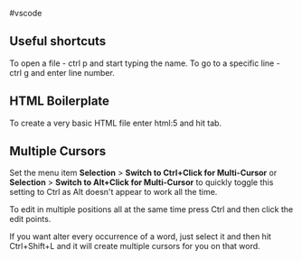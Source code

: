 #vscode
## Useful shortcuts
To open a file - ctrl p and start typing the name.
To go to a specific line - ctrl g and enter line number. 

## HTML Boilerplate
To create a very basic HTML file enter html:5 and hit tab.

## Multiple Cursors
Set the menu item **Selection** > **Switch to Ctrl+Click for Multi-Cursor** or **Selection** > **Switch to Alt+Click for Multi-Cursor** to quickly toggle this setting to Ctrl as Alt doesn't appear to work all the time.

To edit in multiple positions all at the same time press Ctrl and then click the edit points.

If you want alter every occurrence of a word, just select it and then hit Ctrl+Shift+L and it will create multiple cursors for you on that word.